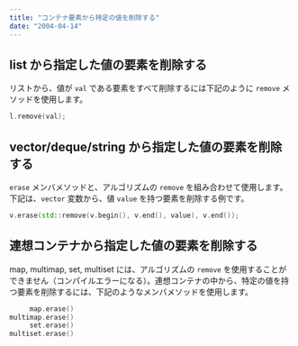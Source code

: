 ```yaml
---
title: "コンテナ要素から特定の値を削除する"
date: "2004-04-14"
---
```



list から指定した値の要素を削除する
----

リストから、値が `val` である要素をすべて削除するには下記のように `remove` メソッドを使用します。

```cpp
l.remove(val);
```


vector/deque/string から指定した値の要素を削除する
----

`erase` メンバメソッドと、アルゴリズムの `remove` を組み合わせて使用します。
下記は、`vector` 変数から、値 `value` を持つ要素を削除する例です。

```cpp
v.erase(std::remove(v.begin(), v.end(), value), v.end());
```


連想コンテナから指定した値の要素を削除する
----

map, multimap, set, multiset には、アルゴリズムの `remove` を使用することができません（コンパイルエラーになる）。連想コンテナの中から、特定の値を持つ要素を削除するには、下記のようなメンバメソッドを使用します。

```cpp
     map.erase()
multimap.erase()
     set.erase()
multiset.erase()
```

